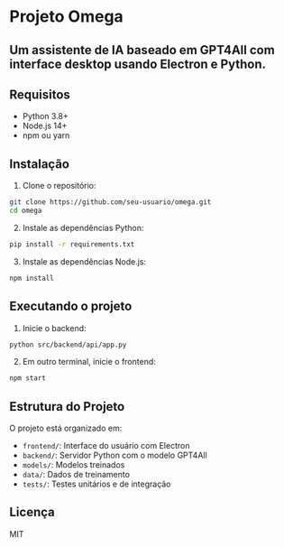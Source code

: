 # Projeto Omega

Um assistente de IA baseado em GPT4All com interface desktop usando Electron e Python.
---

## Requisitos

- Python 3.8+
- Node.js 14+
- npm ou yarn

## Instalação

1. Clone o repositório:
```bash
git clone https://github.com/seu-usuario/omega.git
cd omega
```

2. Instale as dependências Python:
```bash
pip install -r requirements.txt
```

3. Instale as dependências Node.js:
```bash
npm install
```

## Executando o projeto

1. Inicie o backend:
```bash
python src/backend/api/app.py
```

2. Em outro terminal, inicie o frontend:
```bash
npm start
```

## Estrutura do Projeto

O projeto está organizado em:
- `frontend/`: Interface do usuário com Electron
- `backend/`: Servidor Python com o modelo GPT4All
- `models/`: Modelos treinados
- `data/`: Dados de treinamento
- `tests/`: Testes unitários e de integração

## Licença

MIT 